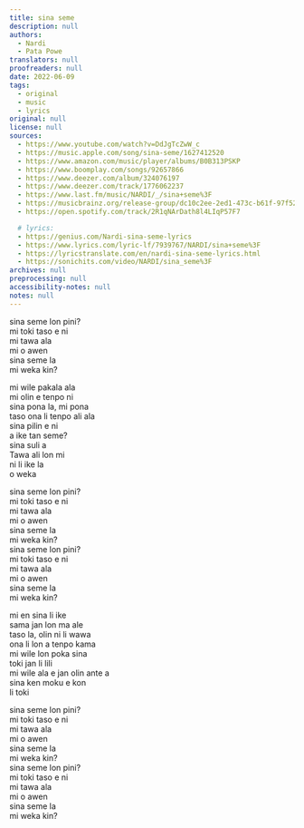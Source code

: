 ```yaml
---
title: sina seme
description: null
authors:
  - Nardi
  - Pata Powe
translators: null
proofreaders: null
date: 2022-06-09
tags:
  - original
  - music
  - lyrics
original: null
license: null
sources:
  - https://www.youtube.com/watch?v=DdJgTcZwW_c
  - https://music.apple.com/song/sina-seme/1627412520
  - https://www.amazon.com/music/player/albums/B0B313PSKP
  - https://www.boomplay.com/songs/92657866
  - https://www.deezer.com/album/324076197
  - https://www.deezer.com/track/1776062237
  - https://www.last.fm/music/NARDI/_/sina+seme%3F
  - https://musicbrainz.org/release-group/dc10c2ee-2ed1-473c-b61f-97f525aa30ca
  - https://open.spotify.com/track/2R1qNArDath8l4LIqP57F7

  # lyrics:
  - https://genius.com/Nardi-sina-seme-lyrics
  - https://www.lyrics.com/lyric-lf/7939767/NARDI/sina+seme%3F
  - https://lyricstranslate.com/en/nardi-sina-seme-lyrics.html
  - https://sonichits.com/video/NARDI/sina_seme%3F
archives: null
preprocessing: null
accessibility-notes: null
notes: null
---
```


sina seme lon pini?  \
mi toki taso e ni  \
mi tawa ala  \
mi o awen  \
sina seme la  \
mi weka kin?

mi wile pakala ala  \
mi olin e tenpo ni  \
sina pona la, mi pona  \
taso ona li tenpo ali ala  \
sina pilin e ni  \
a ike tan seme?  \
sina suli a  \
Tawa ali lon mi  \
ni li ike la  \
o weka

sina seme lon pini?  \
mi toki taso e ni  \
mi tawa ala  \
mi o awen  \
sina seme la  \
mi weka kin?  \
sina seme lon pini?  \
mi toki taso e ni  \
mi tawa ala  \
mi o awen  \
sina seme la  \
mi weka kin?

mi en sina li ike  \
sama jan lon ma ale  \
taso la, olin ni li wawa  \
ona li lon a tenpo kama  \
mi wile lon poka sina  \
toki jan li lili  \
mi wile ala e jan olin ante a  \
sina ken moku e kon  \
li toki

sina seme lon pini?  \
mi toki taso e ni  \
mi tawa ala  \
mi o awen  \
sina seme la  \
mi weka kin?  \
sina seme lon pini?  \
mi toki taso e ni  \
mi tawa ala  \
mi o awen  \
sina seme la  \
mi weka kin?

